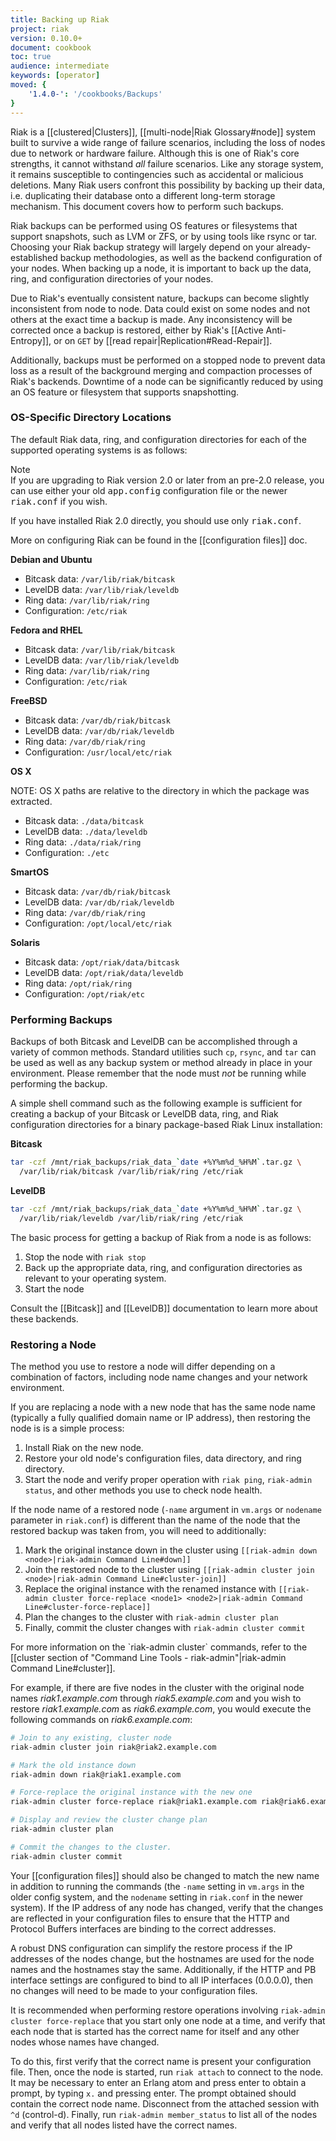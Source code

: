 ```yaml
---
title: Backing up Riak
project: riak
version: 0.10.0+
document: cookbook
toc: true
audience: intermediate
keywords: [operator]
moved: {
    '1.4.0-': '/cookbooks/Backups'
}
---
```


Riak is a [[clustered|Clusters]], [[multi-node|Riak Glossary#node]]
system built to survive a wide range of failure scenarios, including the
loss of nodes due to network or hardware failure. Although this is one
of Riak's core strengths, it cannot withstand _all_ failure scenarios.
Like any storage system, it remains susceptible to contingencies such as
accidental or malicious deletions. Many Riak users confront this
possibility by backing up their data, i.e. duplicating their database
onto a different long-term storage mechanism. This document covers how
to perform such backups.

Riak backups can be performed using OS features or filesystems that
support snapshots, such as LVM or ZFS, or by using tools like rsync or
tar. Choosing your Riak backup strategy will largely depend on your
already-established backup methodologies, as well as the backend
configuration of your nodes. When backing up a node, it is important to
back up the data, ring, and configuration directories of your nodes.

Due to Riak's eventually consistent nature, backups can become slightly
inconsistent from node to node. Data could exist on some nodes and not
others at the exact time a backup is made. Any inconsistency will be
corrected once a backup is restored, either by Riak's [[Active Anti-Entropy]],
or on `GET` by [[read repair|Replication#Read-Repair]].

Additionally, backups must be performed on a stopped node to prevent
data loss as a result of the background merging and compaction processes
of Riak's backends. Downtime of a node can be significantly reduced by
using an OS feature or filesystem that supports snapshotting.

### OS-Specific Directory Locations

The default Riak data, ring, and configuration directories for each of
the supported operating systems is as follows:

<div class="note">
<div class="title">Note</div>
If you are upgrading to Riak version 2.0 or later from an pre-2.0
release, you can use either your old <tt>app.config</tt> configuration
file or the newer <tt>riak.conf</tt> if you wish.
 
If you have installed Riak 2.0 directly, you should use only
<tt>riak.conf</tt>.
 
More on configuring Riak can be found in the [[configuration files]]
doc.
</div>

**Debian and Ubuntu**

* Bitcask data: `/var/lib/riak/bitcask`
* LevelDB data: `/var/lib/riak/leveldb`
* Ring data: `/var/lib/riak/ring`
* Configuration: `/etc/riak`

**Fedora and RHEL**

* Bitcask data: `/var/lib/riak/bitcask`
* LevelDB data: `/var/lib/riak/leveldb`
* Ring data: `/var/lib/riak/ring`
* Configuration: `/etc/riak`

**FreeBSD**

* Bitcask data: `/var/db/riak/bitcask`
* LevelDB data: `/var/db/riak/leveldb`
* Ring data: `/var/db/riak/ring`
* Configuration: `/usr/local/etc/riak`

**OS X**

NOTE: OS X paths are relative to the directory in which the
package was extracted.

* Bitcask data: `./data/bitcask`
* LevelDB data: `./data/leveldb`
* Ring data: `./data/riak/ring`
* Configuration: `./etc`

**SmartOS**

* Bitcask data: `/var/db/riak/bitcask`
* LevelDB data: `/var/db/riak/leveldb`
* Ring data: `/var/db/riak/ring`
* Configuration: `/opt/local/etc/riak`

**Solaris**

* Bitcask data: `/opt/riak/data/bitcask`
* LevelDB data: `/opt/riak/data/leveldb`
* Ring data: `/opt/riak/ring`
* Configuration: `/opt/riak/etc`

### Performing Backups

Backups of both Bitcask and LevelDB can be accomplished through a variety of common methods. Standard utilities such `cp`, `rsync`, and `tar` can be used as well as any backup system or method already in place in your environment.  Please remember that the node must *not* be running while performing the backup.

A simple shell command such as the following example is sufficient for creating a backup of your Bitcask or LevelDB data, ring, and Riak configuration directories for a binary package-based Riak Linux installation:

**Bitcask**

```bash
tar -czf /mnt/riak_backups/riak_data_`date +%Y%m%d_%H%M`.tar.gz \
  /var/lib/riak/bitcask /var/lib/riak/ring /etc/riak
```

**LevelDB**

```bash
tar -czf /mnt/riak_backups/riak_data_`date +%Y%m%d_%H%M`.tar.gz \
  /var/lib/riak/leveldb /var/lib/riak/ring /etc/riak
```

The basic process for getting a backup of Riak from a node is as follows:

1. Stop the node with `riak stop`
2. Back up the appropriate data, ring, and configuration directories as
   relevant to your operating system.
3. Start the node

Consult the [[Bitcask]] and [[LevelDB]] documentation to learn more about these backends.

### Restoring a Node

The method you use to restore a node will differ depending on a combination
of factors, including node name changes and your network environment.

If you are replacing a node with a new node that has the same node name
(typically a fully qualified domain name or IP address), then restoring the
node is is a simple process:

1. Install Riak on the new node.
2. Restore your old node's configuration files, data directory, and ring directory.
3. Start the node and verify proper operation with `riak ping`, `riak-admin status`, and other methods you use to check node health.

If the node name of a restored node (`-name` argument in `vm.args` or `nodename` parameter in `riak.conf`) is different than the name of the node that the restored backup was taken from, you will need to additionally:

1. Mark the original instance down in the cluster using `[[riak-admin down <node>|riak-admin Command Line#down]]`
2. Join the restored node to the cluster using `[[riak-admin cluster join <node>|riak-admin Command Line#cluster-join]]`
3. Replace the original instance with the renamed instance with `[[riak-admin cluster force-replace <node1> <node2>|riak-admin Command Line#cluster-force-replace]]`
4. Plan the changes to the cluster with `riak-admin cluster plan`
5. Finally, commit the cluster changes with `riak-admin cluster commit`

<div class="info">
For more information on the `riak-admin cluster` commands, refer to the
[[cluster section of "Command Line Tools - riak-admin"|riak-admin Command Line#cluster]].
</div>

For example, if there are five nodes in the cluster with the original node
names *riak1.example.com* through *riak5.example.com* and you wish to restore
*riak1.example.com* as *riak6.example.com*, you would execute the following
commands on *riak6.example.com*:


```bash
# Join to any existing, cluster node
riak-admin cluster join riak@riak2.example.com

# Mark the old instance down
riak-admin down riak@riak1.example.com

# Force-replace the original instance with the new one
riak-admin cluster force-replace riak@riak1.example.com riak@riak6.example.com

# Display and review the cluster change plan
riak-admin cluster plan

# Commit the changes to the cluster.
riak-admin cluster commit
```

Your [[configuration files]] should also be changed to match the new name in addition to running the commands (the `-name` setting in `vm.args` in the older config system, and the `nodename` setting in `riak.conf` in the newer system). If the IP address of any node has changed, verify that the changes are reflected in your configuration files to ensure that the HTTP and Protocol Buffers interfaces are binding to the correct addresses.

A robust DNS configuration can simplify the restore process if the IP addresses
of the nodes change, but the hostnames are used for the node names and the hostnames stay the same. Additionally, if the HTTP and PB interface settings are configured to bind to all IP interfaces (0.0.0.0), then no changes will need to be made to your configuration files.

It is recommended when performing restore operations involving `riak-admin cluster force-replace` that you start only one node at a time, and verify that each node that is started has the correct name for itself and any other nodes whose names have changed.

To do this, first verify that the correct name is present your configuration file. Then, once the node is started, run `riak attach` to connect to the node.
It may be necessary to enter an Erlang atom and press enter to obtain a prompt,
by typing `x.` and pressing enter. The prompt obtained should contain the
correct node name. Disconnect from the attached session with `^d` (control-d).
Finally, run `riak-admin member_status` to list all of the nodes and verify
that all nodes listed have the correct names.
